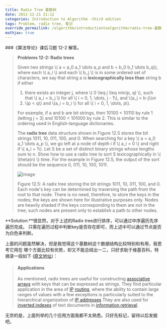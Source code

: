 ```yaml
---
title: Radix Tree 基数树
date: 2011-12-21 21:12
categories: Introduction to Algorithm -third edition
tags: Problem, radix tree, 笔记
override_permailink: /algorithm/introductiontoalgorithm/radix-tree-基数树
mathjax: true
---
```


###《算法导论》课后习题 12-2 解答。
> **Problems 12-2: Radix trees**
>
> Given two strings \\( a = a_0 a_1 \dots a_p and b = b_0 b_1 \dots b_q\\),
> where each \\( a_i \\) and each \\( b_j \\) is in some ordered set of
> characters, we say that string a is **lexicographically less than**
> string b if either
>
> 1. there exists an integer j, where \\( 0 \leq j \leq min(p, q) \\),
>    such that \\( a_i = b_j \\) for all \\( i = 0, 1, \dots, j - 1\\),
>    and \\(a_j < b-j\\)or
> 2. \\(p < q\\) and \\(a_i = b_i \\) for all \\( i = 0, 1, \dots, p\\).
>
> For example, if a and b are bit strings, then 10100 < 10110 by rule 1 
>(letting j = 3) and 10100 < 101000 by rule 2. This is similar to the
> ordering used in English-language dictionaries.
>
> The **radix tree** data structure shown in Figure 12.5 stores the bit
> strings 1011, 10, 011, 100, and 0. When searching for a key
> \\( a = a_0 a_1 \dots a_p \\), we go left at a node of depth i if
> \\( a_i = 0 \\) and right if \\( a_i = 1\\). Let S be a set of distinct
> binary strings whose lengths sum to n. Show how to use a radix tree to
> sort S lexicographically in \\( \theta(n) \\) time. For the example in
> Figure 12.5, the output of the sort should be the sequence 0, 011, 10,
> 100, 1011.
>
> ![image](http://www.roading.org/images/2012-01/image_thumb5.png)
>
> Figure 12.5: A radix tree storing the
> bit strings 1011, 10, 011, 100, and 0. Each node's key can be
> determined by traversing the path from the root to that node. There is
> no need, therefore, to store the keys in the nodes; the keys are shown
> here for illustrative purposes only. Nodes are heavily shaded if the
> keys corresponding to them are not in the tree; such nodes are present
> only to establish a path to other nodes.

**Solution:**很显然，对于上述的Radix tree进行排序，可以通过中序遍历先序遍历完成。
只需在遍历过程中判断key是否存在即可，而上述中可以通过节点是否为白色来判断。

上面的问题虽然解决，但是我觉得这个基数树这个数据结构比较特别和有用，我思考它用在
哪个方面比较有优势，却又不能总结出一二，只好求助于维基百科，特摘录一段如下
([原文地址](http://en.wikipedia.org/wiki/Radix_tree))：

> #### Applications
>
> As mentioned, radix trees are useful for constructing [associative
> arrays][] with keys that can be expressed as strings. They find
> particular application in the area of [IP][] [routing][], where the
> ability to contain large ranges of values with a few exceptions is
> particularly suited to the hierarchical organization of [IP addresses][]
> They are also used for [inverted indexes][] of text documents in [information retrieval][].

无奈的是，上面列举的几个应用方面我都不太熟悉。只好先标记，留待以后发掘吧。

[associative arrays]: http://en.wikipedia.org/wiki/Associative_array
[IP]: http://en.wikipedia.org/wiki/Internet_Protocol
[routing]: http://en.wikipedia.org/wiki/Routing
[IP addresses]: http://en.wikipedia.org/wiki/IP_address
[inverted indexes]: http://en.wikipedia.org/wiki/Inverted_index
[information retrieval]: http://en.wikipedia.org/wiki/Information_retrieval
